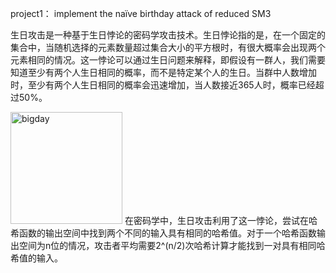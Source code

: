 project1： implement the naïve birthday attack of reduced SM3

生日攻击是一种基于生日悖论的密码学攻击技术。生日悖论指的是，在一个固定的集合中，当随机选择的元素数量超过集合大小的平方根时，有很大概率会出现两个元素相同的情况。这一悖论可以通过生日问题来解释，即假设有一群人，我们需要知道至少有两个人生日相同的概率，而不是特定某个人的生日。当群中人数增加时，至少有两个人生日相同的概率会迅速增加，当人数接近365人时，概率已经超过50%。

<img width="179" alt="bigday" src="https://github.com/wavteirv/sdu-project-group78/assets/102475494/cd2e1aef-aab3-4d19-825d-812df86ee72c">
在密码学中，生日攻击利用了这一悖论，尝试在哈希函数的输出空间中找到两个不同的输入具有相同的哈希值。对于一个哈希函数输出空间为n位的情况，攻击者平均需要2^(n/2)次哈希计算才能找到一对具有相同哈希值的输入。


